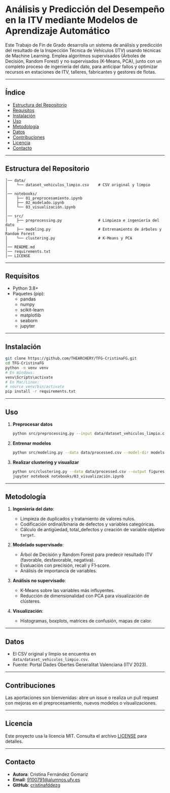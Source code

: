 # Análisis y Predicción del Desempeño en la ITV mediante Modelos de Aprendizaje Automático

Este Trabajo de Fin de Grado desarrolla un sistema de análisis y predicción del resultado de la Inspección Técnica de Vehículos (ITV) usando técnicas de Machine Learning. Emplea algoritmos supervisados (Árboles de Decisión, Random Forest) y no supervisados (K-Means, PCA), junto con un completo proceso de ingeniería del dato, para anticipar fallos y optimizar recursos en estaciones de ITV, talleres, fabricantes y gestores de flotas.

---

## Índice

- [Estructura del Repositorio](#estructura-del-repositorio)
- [Requisitos](#requisitos)
- [Instalación](#instalación)
- [Uso](#uso)
- [Metodología](#metodología)
- [Datos](#datos)
- [Contribuciones](#contribuciones)
- [Licencia](#licencia)
- [Contacto](#contacto)

---

## Estructura del Repositorio

```text
│── data/  
│    └── dataset_vehiculos_limpio.csv    # CSV original y limpio  
│  
│── notebooks/  
│    ├── 01_preprocesamiento.ipynb  
│    ├── 02_modelado.ipynb  
│    └── 03_visualización.ipynb  
│  
│── src/  
│    ├── preprocessing.py                # Limpieza e ingeniería del dato  
│    ├── modeling.py                     # Entrenamiento de árboles y Random Forest  
│    └── clustering.py                   # K-Means y PCA  
│  
│── README.md  
│── requirements.txt  
│── LICENSE  
```

---

## Requisitos

- Python 3.8+
- Paquetes (pip):
  - pandas
  - numpy
  - scikit-learn
  - matplotlib
  - seaborn
  - jupyter

---

## Instalación

```bash
git clone https://github.com/THEARCHERY/TFG-CristinaFG.git
cd TFG-CristinaFG
python -m venv venv
# En Windows:
venv\Scripts\activate
# En Mac/Linux:
# source venv/bin/activate
pip install -r requirements.txt
```

---

## Uso

1. **Preprocesar datos**
   ```bash
   python src/preprocessing.py --input data/dataset_vehiculos_limpio.csv --output data/processed.csv
   ```
2. **Entrenar modelos**
   ```bash
   python src/modeling.py --data data/processed.csv --model-dir models/
   ```
3. **Realizar clustering y visualizar**
   ```bash
   python src/clustering.py --data data/processed.csv --output figures/
   jupyter notebook notebooks/03_visualización.ipynb
   ```

---

## Metodología

1. **Ingeniería del dato**:

   - Limpieza de duplicados y tratamiento de valores nulos.
   - Codificación ordinal/binaria de defectos y variables categóricas.
   - Cálculo de antigüedad, total\_defectos y creación de variable objetivo `target`.

2. **Modelado supervisado**:

   - Árbol de Decisión y Random Forest para predecir resultado ITV (favorable, desfavorable, negativa).
   - Evaluación con precisión, recall y F1‐score.
   - Análisis de importancia de variables.

3. **Análisis no supervisado**:

   - K-Means sobre las variables más influyentes.
   - Reducción de dimensionalidad con PCA para visualización de clústeres.

4. **Visualización**:

   - Histogramas, boxplots, matrices de confusión, mapas de calor.

---

## Datos

- El CSV original y limpio se encuentra en `data/dataset_vehiculos_limpio.csv`.
- Fuente: Portal Dades Obertes Generalitat Valenciana (ITV 2023).

---

## Contribuciones

Las aportaciones son bienvenidas: abre un issue o realiza un pull request con mejoras en el preprocesamiento, nuevos modelos o visualizaciones.

---

## Licencia

Este proyecto usa la licencia MIT. Consulta el archivo [LICENSE](LICENSE) para detalles.

---

## Contacto

- **Autora**: Cristina Fernández Gomariz
- **Email**: [9100791@alumnos.ufv.es](mailto:9100791@alumnos.ufv.es)
- **GitHub**: [cristinafddezg](https://github.com/cristinafddezg)

